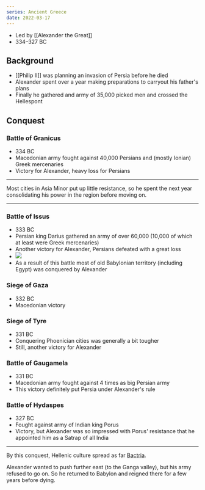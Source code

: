 ```yaml
---
series: Ancient Greece
date: 2022-03-17
---
```


- Led by [[Alexander the Great]]
- 334–327 BC

## Background
- [[Philip II]] was planning an invasion of Persia before he died
- Alexander spent over a year making preparations to carryout his father's plans
- Finally he gathered and army of 35,000 picked men and crossed the Hellespont

## Conquest
### Battle of Granicus
- 334 BC
- Macedonian army fought against 40,000 Persians and (mostly Ionian) Greek mercenaries
- Victory for Alexander, heavy loss for Persians

---

Most cities in Asia Minor put up little resistance, so he spent the next year consolidating his power in the region before moving on.

---

### Battle of Issus
- 333 BC
- Persian king Darius gathered an army of over 60,000 (10,000 of which at least were Greek mercenaries)
- Another victory for Alexander, Persians defeated with a great loss
- ![](https://upload.wikimedia.org/wikipedia/commons/c/c4/Battle_issus_decisive.png)
- As a result of this battle most of old Babylonian territory (including Egypt) was conquered by Alexander

### Siege of Gaza
- 332 BC
- Macedonian victory

### Siege of Tyre
- 331 BC
- Conquering Phoenician cities was generally a bit tougher
- Still, another victory for Alexander

### Battle of Gaugamela
- 331 BC
- Macedonian army fought against 4 times as big Persian army
- This victory definitely put Persia under Alexander's rule

### Battle of Hydaspes
- 327 BC
- Fought against army of Indian king Porus
- Victory, but Alexander was so impressed with Porus' resistance that he appointed him as a Satrap of all India

---

By this conquest, Hellenic culture spread as far [Bactria](https://en.wikipedia.org/wiki/Bactria).

Alexander wanted to push further east (to the Ganga valley), but his army refused to go on. So he returned to Babylon and reigned there for a few years before dying.